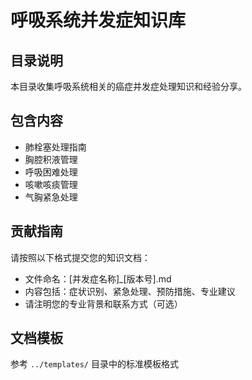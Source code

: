 # 呼吸系统并发症知识库

## 目录说明
本目录收集呼吸系统相关的癌症并发症处理知识和经验分享。

## 包含内容
- 肺栓塞处理指南
- 胸腔积液管理
- 呼吸困难处理
- 咳嗽咳痰管理
- 气胸紧急处理

## 贡献指南
请按照以下格式提交您的知识文档：
- 文件命名：[并发症名称]_[版本号].md
- 内容包括：症状识别、紧急处理、预防措施、专业建议
- 请注明您的专业背景和联系方式（可选）

## 文档模板
参考 `../templates/` 目录中的标准模板格式